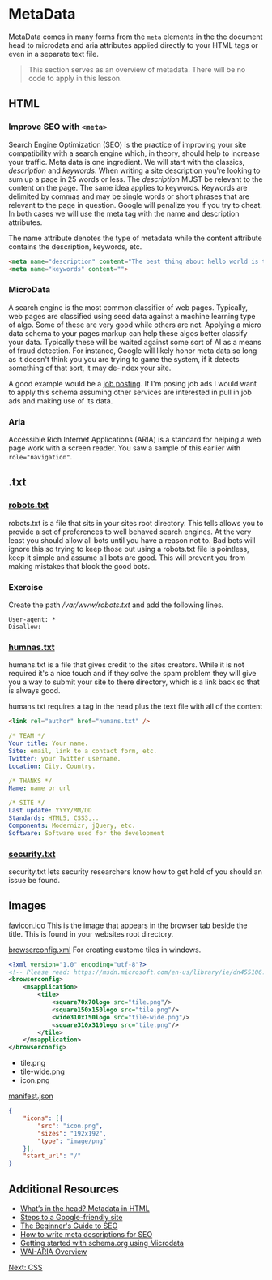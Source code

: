 # MetaData

MetaData comes in many forms from the ```meta``` elements in the the document head to microdata and aria attributes applied directly to your HTML tags or even in a separate text file.

> This section serves as an overview of metadata. There will be no code to apply in this lesson.

## HTML

### Improve SEO with ```<meta>```

Search Engine Optimization (SEO) is the practice of improving your site compatibility with a search engine which, in theory, should help to increase your traffic. Meta data is one ingredient. We will start with the classics, *description* and *keywords*. When writing a site description you're looking to sum up a page in 25 words or less. The *description* MUST be relevant to the content on the page. The same idea applies to keywords. Keywords are delimited by commas and may be single words or short phrases that are relevant to the page in question. Google will penalize you if you try to cheat. In both cases we will use the meta tag with the name and description attributes.

The name attribute denotes the type of metadata while the content attribute contains the description, keywords, etc.

```html
<meta name="description" content="The best thing about hello world is the greeting">
<meta name="keywords" content="">
```

### MicroData

A search engine is the most common classifier of web pages. Typically, web pages are classified using seed data against a machine learning type of algo. Some of these are very good while others are not. Applying a micro data schema to your pages markup can help these algos better classify your data. Typically these will be waited against some sort of AI as a means of fraud detection. For instance, Google will likely honor meta data so long as it doesn't think you you are trying to game the system, if it detects something of that sort, it may de-index your site.

A good example would be a [job posting](http://schema.org/JobPosting). If I'm posing job ads I would want to apply this schema assuming other services are interested in pull in job ads and making use of its data.  

### Aria

Accessible Rich Internet Applications (ARIA) is a standard for helping a web page work with a screen reader. You saw a sample of this earlier with ```role="navigation"```.  

## .txt

### [robots.txt](http://www.robotstxt.org/) 

robots.txt is a file that sits in your sites root directory. This tells allows you to provide a set of preferences to well behaved search engines. At the very least you should allow all bots until you have a reason not to. Bad bots will ignore this so trying to keep those out using a robots.txt file is pointless, keep it simple and assume all bots are good. This will prevent you from making mistakes that block the good bots.

### Exercise
Create the path */var/www/robots.txt* and add the following lines.
```
User-agent: *
Disallow:
```

### [humnas.txt](http://humanstxt.org/) 
humans.txt is a file that gives credit to the sites creators. While it is not required it's a nice touch and if they solve the spam problem they will give you a way to submit your site to there directory, which is a link back so that is always good.

humans.txt requires a tag in the head plus the text file with all of the content

```html
<link rel="author" href="humans.txt" />
```

```yml
/* TEAM */
Your title: Your name.
Site: email, link to a contact form, etc.
Twitter: your Twitter username.
Location: City, Country.

/* THANKS */
Name: name or url

/* SITE */
Last update: YYYY/MM/DD
Standards: HTML5, CSS3,..
Components: Modernizr, jQuery, etc.
Software: Software used for the development
```

### [security.txt](https://securitytxt.org/) 

security.txt lets security researchers know how to get hold of you should an issue be found.

## Images

[favicon.ico](https://en.wikipedia.org/wiki/Favicon) This is the image that appears in the browser tab beside the title. This is found in your websites root directory.

[browserconfig.xml](https://msdn.microsoft.com/library/dn455106.aspx) For creating custome tiles in windows.

```xml
<?xml version="1.0" encoding="utf-8"?>
<!-- Please read: https://msdn.microsoft.com/en-us/library/ie/dn455106.aspx -->
<browserconfig>
    <msapplication>
        <tile>
            <square70x70logo src="tile.png"/>
            <square150x150logo src="tile.png"/>
            <wide310x150logo src="tile-wide.png"/>
            <square310x310logo src="tile.png"/>
        </tile>
    </msapplication>
</browserconfig>
```

* tile.png
* tile-wide.png
* icon.png

[manifest.json](https://developer.mozilla.org/en-US/docs/Web/Manifest)

```json
{
    "icons": [{
        "src": "icon.png",
        "sizes": "192x192",
        "type": "image/png"
    }],
    "start_url": "/"
}
```

## Additional Resources
* [What’s in the head? Metadata in HTML](https://developer.mozilla.org/en-US/docs/Learn/HTML/Introduction_to_HTML/The_head_metadata_in_HTML)
* [Steps to a Google-friendly site](https://support.google.com/webmasters/answer/40349?hl=en)
* [The Beginner's Guide to SEO](https://moz.com/beginners-guide-to-seo)
* [How to write meta descriptions for SEO](https://searchenginewatch.com/2016/05/26/how-to-write-meta-descriptions-for-seo-with-good-and-bad-examples/)
* [Getting started with schema.org using Microdata](http://schema.org/docs/gs.html)
* [WAI-ARIA Overview](https://www.w3.org/WAI/intro/aria)

[Next: CSS](/06-CSS/README.md)
